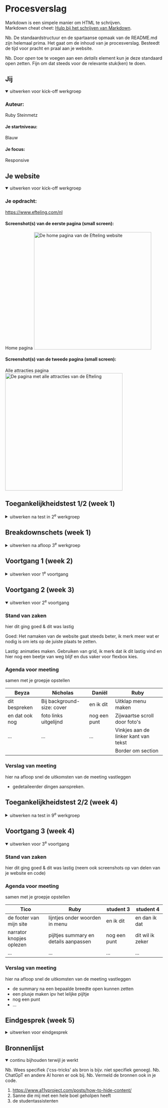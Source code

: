 # Procesverslag
Markdown is een simpele manier om HTML te schrijven.  
Markdown cheat cheet: [Hulp bij het schrijven van Markdown](https://github.com/adam-p/markdown-here/wiki/Markdown-Cheatsheet).

Nb. De standaardstructuur en de spartaanse opmaak van de README.md zijn helemaal prima. Het gaat om de inhoud van je procesverslag. Besteedt de tijd voor pracht en praal aan je website.

Nb. Door *open* toe te voegen aan een *details* element kun je deze standaard open zetten. Fijn om dat steeds voor de relevante stuk(ken) te doen.





## Jij

<details open>
  <summary>uitwerken voor kick-off werkgroep</summary>

  ### Auteur:
  Ruby Steinmetz

  #### Je startniveau:
  Blauw

  #### Je focus:
  Responsive
 
</details>





## Je website

<details open>
  <summary>uitwerken voor kick-off werkgroep</summary>

  ### Je opdracht:
  https://www.efteling.com/nl

  #### Screenshot(s) van de eerste pagina (small screen): 
  Home pagina 
  <img src="readme-images/screenshotefteling1.png" width="375px" alt="De home pagina van de Efteling website">

  #### Screenshot(s) van de tweede pagina (small screen):
  Alle attracties pagina 
  <img src="readme-images/screenshotefteling2.png" width="375px" alt="De pagina met alle attracties van de Efteling">
 
</details>



## Toegankelijkheidstest 1/2 (week 1)

<details>
  <summary>uitwerken na test in 2<sup>e</sup> werkgroep</summary>

  ### Bevindingen
  De pagina van efteling staat vol met div'jes. Wel gebruiken ze hier en daar de juiste elementen in hun HTML. Bij de sceenreader test merkte ik wel dat je soms bij links geen uiteinde hebben.

</details>



## Breakdownschets (week 1)

<details>
  <summary>uitwerken na afloop 3<sup>e</sup> werkgroep</summary>

  ### de hele pagina: 
  <img src="readme-images/dummy-plaatje.jpg" width="375px" alt="breakdown van de hele pagina">

  ### dynamisch deel (bijv menu): 
  <img src="readme-images/dummy-plaatje.jpg" width="375px" alt="breakdown van een dynamisch deel">

  ### wellicht nog een dynamisch deel (bijv filter): 
  <img src="readme-images/dummy-plaatje.jpg" width="375px" alt="breakdown van nog een dynamisch deel">

</details>





## Voortgang 1 (week 2)

<details>
  <summary>uitwerken voor 1<sup>e</sup> voortgang</summary>

  ### Stand van zaken
  hier dit ging goed & dit was lastig (neem ook screenshots op van delen van je website en code)

  Wat ging goed: Het opzetten van HTML en gebruiken van custom properties,
  minder goed: CSS maar dat is bij mij altijd een kwestie van experimenteren en blijven proberen.

  ### Voorbeeld Foto's
  
  <img src="readme-images/HTML_1eVersie.png" width="375px" alt="1e versie van mijn zelf geschreven HTML">

  <img src="readme-images/HTML_1eVersieMenu.png" width="375px" alt="1e versie van mijn zelf geschreven HTML hamburger menu">




  ### Agenda voor meeting
  samen met je groepje opstellen

  | Beyza                | Nicholas            | Daniël               | Ruby                |
  | ---                  | ---                 | ---                  | ---                 |
  | video op website     | Afbeelding meesizen | Foto als achtergrond | Elementen hidden    |
  | die niet automatisch | met scherm          | Margin voor hele     | op scherm maar niet |
  | afspeelt             | Linkje op afbeelding| pagina behalve BG    | voor screenreader   |


  ### Verslag van meeting
  hier na afloop snel de uitkomsten van de meeting vastleggen

  - Dat je door middel van de class visually hidden dingen kan verbergen voor het scherm maar niet voor
  screenreaders. Je kan dingen ook op andere manieren verbergen maar dan zijn ze dus ook weg voor de screenreaders.
  Je kan dingen ook verbergen door ze heel ver buiten beeld te zetten maar dit is een beetje een oude manier.
  - Ik heb geleerd dat headings met nieuwe parents telkens opnieuw beginnen met tellen. 
  - Door :cover te gebruiken zorg je ervoor dat je een foto over het hele scherm zet. Deze snijdt dan zelf mooi de randjes af en gaat dan ook niet raar stretchen.

</details>





## Voortgang 2 (week 3)

<details open>
  <summary>uitwerken voor 2<sup>e</sup> voortgang</summary>

  ### Stand van zaken
  hier dit ging goed & dit was lastig

  Goed: Het namaken van de website gaat steeds beter, ik merk meer wat er nodig is om iets op de juiste 
  plaats te zetten.

  Lastig: animaties maken. Gebruiken van grid, ik merk dat ik dit lastig vind en hier nog een beetje van
  weg blijf en dus vaker voor flexbox kies.


  ### Agenda voor meeting
  samen met je groepje opstellen

  | Beyza          | Nicholas                    | Daniël       | Ruby                                 |
  | ---            | ---                         | ---          | ---                                  |
  | dit bespreken  | Bij background-size: cover  | en ik dit    | Uitklap menu maken                   |
  | en dat ook nog | foto links uitgelijnd       | nog een punt | Zijwaartse scroll door foto's        |
  | ...            | ...                         | ...          | Vinkjes aan de linker kant van tekst |
  |                |                             |              | Border om section                    |


  ### Verslag van meeting
  hier na afloop snel de uitkomsten van de meeting vastleggen

  - gedetaileerder dingen aanspreken.

</details>





## Toegankelijkheidstest 2/2 (week 4)

<details>
  <summary>uitwerken na test in 9<sup>e</sup> werkgroep</summary>

  ### Bevindingen
  Lijst met je bevindingen die in de test naar voren kwamen (geef ook aan wat er verbeterd is):

  veel minder div'jes en duidelijkere alt teksten.
</details>





## Voortgang 3 (week 4)

<details open>
  <summary>uitwerken voor 3<sup>e</sup> voortgang</summary>

  ### Stand van zaken
  hier dit ging goed & dit was lastig (neem ook screenshots op van delen van je website en code)


  ### Agenda voor meeting
  samen met je groepje opstellen

  | Tico                     | Ruby                                  | student 3    | student 4        |
  | ---                      | ---                                   | ---          | ---              |
  | de footer van mijn site  | lijntjes onder woorden in menu        | en ik dit    | en dan ik dat    |
  | narrator knopjes oplezen | pijltjes summary en details aanpassen | nog een punt | dit wil ik zeker |
  | ...                      | ...                                   | ...          | ...              |


  ### Verslag van meeting
  hier na afloop snel de uitkomsten van de meeting vastleggen

  - de summary na een bepaalde breedte open kunnen zetten
  - een plusje maken ipv het lelijke pijltje
  - nog een punt
  - ...

</details>





## Eindgesprek (week 5)

<details>
  <summary>uitwerken voor eindgesprek</summary>

  ### Je uitkomst - karakteristiek screenshots:
  <img src="./readme-images/screenshotpagina.png" width="375px" alt="uitomst opdracht 1">
  Dit is de tweede pagina die ik heb gemaakt waar ik echt blij mee ben met de uitkomst.

  ### Dit ging goed/Heb ik geleerd: 
  Ik merkte dat css mij wel ec ht beter af ging en dat ik beter begrijp waar ik iets moet doen waardoor het responsive maken op sosmmige punten ook echt goed ging

  <img src="readme-images/screenshot2.png" width="375px" alt="top">


  ### Dit was lastig/Is niet gelukt:
  Het responsive maken van het bovenste menu met uitklap menu, wanneer je deze nu breder maakt is het nog steeds een uitklap menu
  hieronder een foto van hoe het hoort te zijn.

  <img src="readme-images/voorbeeldReadme.png.jpg" width="375px" alt="bummer">
</details>





## Bronnenlijst

<details open>
  <summary>continu bijhouden terwijl je werkt</summary>

  Nb. Wees specifiek ('css-tricks' als bron is bijv. niet specifiek genoeg). 
  Nb. ChatGpT en andere AI horen er ook bij.
  Nb. Vermeld de bronnen ook in je code.

  1. https://www.a11yproject.com/posts/how-to-hide-content/
  2. Sanne die mij met een hele boel geholpen heeft
  3. de studentassistenten

</details>